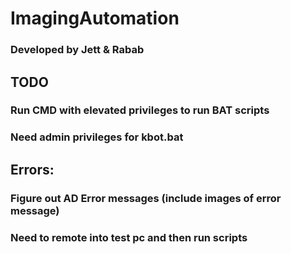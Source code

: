 # ImagingAutomation
### Developed by Jett & Rabab

## TODO
### Run CMD with elevated privileges to run BAT scripts
### Need admin privileges for kbot.bat

## Errors:
### Figure out AD Error messages (include images of error message)
### Need to remote into test pc and then run scripts
